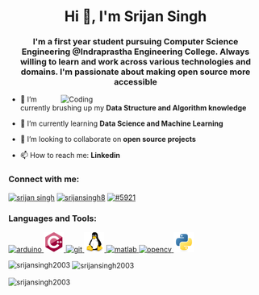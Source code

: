 <h1 align="center">Hi 👋, I'm Srijan Singh</h1>
<h3 align="center">I'm a first year student pursuing Computer Science Engineering @Indraprastha Engineering College. Always willing to learn and work across various technologies and domains. I'm passionate about making open source more accessible</h3>
<img align="right" alt="Coding" width="400" src="https://cdn.dribbble.com/users/1787323/screenshots/7003575/media/f09620a77deb456e82968e482130ef0f.png?compress=1&resize=1200x900">

- 🔭 I’m currently brushing up my **Data Structure and Algorithm knowledge**

- 🌱 I’m currently learning **Data Science and Machine Learning**

- 👯 I’m looking to collaborate on **open source projects**

- 📫 How to reach me: **Linkedin**

<h3 align="left">Connect with me:</h3>
<p align="left">
<a href="https://linkedin.com/in/srijan singh" target="blank"><img align="center" src="https://raw.githubusercontent.com/rahuldkjain/github-profile-readme-generator/master/src/images/icons/Social/linked-in-alt.svg" alt="srijan singh" height="30" width="40" /></a>
<a href="https://instagram.com/srijansingh8" target="blank"><img align="center" src="https://raw.githubusercontent.com/rahuldkjain/github-profile-readme-generator/master/src/images/icons/Social/instagram.svg" alt="srijansingh8" height="30" width="40" /></a>
<a href="https://discord.gg/#5921" target="blank"><img align="center" src="https://raw.githubusercontent.com/rahuldkjain/github-profile-readme-generator/master/src/images/icons/Social/discord.svg" alt="#5921" height="30" width="40" /></a>
</p>
<h3 align="left">Languages and Tools:</h3>
<p align="left"> <a href="https://www.arduino.cc/" target="_blank"> <img src="https://cdn.worldvectorlogo.com/logos/arduino-1.svg" alt="arduino" width="40" height="40"/> </a> <a href="https://www.w3schools.com/cpp/" target="_blank"> <img src="https://raw.githubusercontent.com/devicons/devicon/master/icons/cplusplus/cplusplus-original.svg" alt="cplusplus" width="40" height="40"/> </a> <a href="https://git-scm.com/" target="_blank"> <img src="https://www.vectorlogo.zone/logos/git-scm/git-scm-icon.svg" alt="git" width="40" height="40"/> </a> <a href="https://www.linux.org/" target="_blank"> <img src="https://raw.githubusercontent.com/devicons/devicon/master/icons/linux/linux-original.svg" alt="linux" width="40" height="40"/> </a> <a href="https://www.mathworks.com/" target="_blank"> <img src="https://upload.wikimedia.org/wikipedia/commons/2/21/Matlab_Logo.png" alt="matlab" width="40" height="40"/> </a> <a href="https://opencv.org/" target="_blank"> <img src="https://www.vectorlogo.zone/logos/opencv/opencv-icon.svg" alt="opencv" width="40" height="40"/> </a> <a href="https://www.python.org" target="_blank"> <img src="https://raw.githubusercontent.com/devicons/devicon/master/icons/python/python-original.svg" alt="python" width="40" height="40"/> </a> </p>
<p><img align="left" src="https://github-readme-stats.vercel.app/api/top-langs?username=srijansingh2003&show_icons=true&locale=en&layout=compact" alt="srijansingh2003" /></p>

<p>&nbsp;<img align="center" src="https://github-readme-stats.vercel.app/api?username=srijansingh2003&show_icons=true&locale=en" alt="srijansingh2003" /></p>

<p><img align="center" src="https://github-readme-streak-stats.herokuapp.com/?user=srijansingh2003&" alt="srijansingh2003" /></p>
